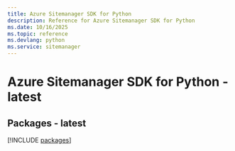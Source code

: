 ```yaml
---
title: Azure Sitemanager SDK for Python
description: Reference for Azure Sitemanager SDK for Python
ms.date: 10/16/2025
ms.topic: reference
ms.devlang: python
ms.service: sitemanager
---
```

# Azure Sitemanager SDK for Python - latest
## Packages - latest
[!INCLUDE [packages](sitemanager-index.md)]